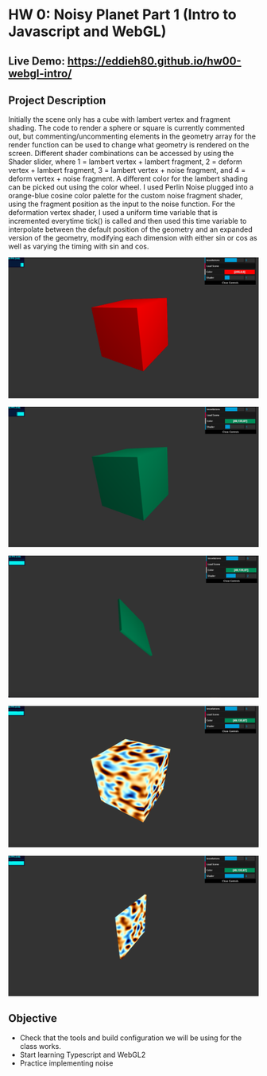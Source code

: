 # HW 0: Noisy Planet Part 1 (Intro to Javascript and WebGL)

## Live Demo: https://eddieh80.github.io/hw00-webgl-intro/

## Project Description

Initially the scene only has a cube with lambert vertex and fragment shading. The code to render a sphere or square is currently commented out, but commenting/uncommenting elements in the geometry array for the render function can be used to change what geometry is rendered on the screen. Different shader combinations can be accessed by using the Shader slider, where 1 = lambert vertex + lambert fragment, 2 = deform vertex + lambert fragment, 3 = lambert vertex + noise fragment, and 4 = deform vertex + noise fragment. A different color for the lambert shading can be picked out using the color wheel. I used Perlin Noise plugged into a orange-blue cosine color palette for the custom noise fragment shader, using the fragment position as the input to the noise function. For the deformation vertex shader, I used a uniform time variable that is incremented everytime tick() is called and then used this time variable to interpolate between the default position of the geometry and an expanded version of the geometry, modifying each dimension with either sin or cos as well as varying the timing with sin and cos.

![](Regular.png)

![](ColorChange.png)

![](Transform.png)

![](Noise.png)

![](NoiseTransform.png)

## Objective
- Check that the tools and build configuration we will be using for the class works.
- Start learning Typescript and WebGL2
- Practice implementing noise
